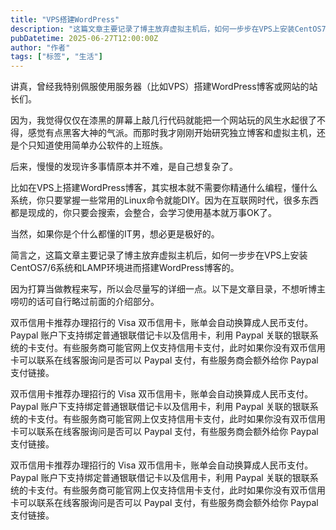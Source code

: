 ```yaml
---
title: "VPS搭建WordPress"
description: "这篇文章主要记录了博主放弃虚拟主机后，如何一步步在VPS上安装CentOS7/6系统和LAMP环境进而搭建WordPress博客的。"
pubDatetime: 2025-06-27T12:00:00Z
author: "作者"
tags: ["标签", "生活"]
---
```

讲真，曾经我特别佩服使用服务器（比如VPS）搭建WordPress博客或网站的站长们。

因为，我觉得仅仅在漆黑的屏幕上敲几行代码就能把一个网站玩的风生水起很了不得，感觉有点黑客大神的气派。而那时我才刚刚开始研究独立博客和虚拟主机，还是个只知道使用简单办公软件的上班族。

后来，慢慢的发现许多事情原本并不难，是自己想复杂了。

比如在VPS上搭建WordPress博客，其实根本就不需要你精通什么编程，懂什么系统，你只要掌握一些常用的Linux命令就能DIY。因为在互联网时代，很多东西都是现成的，你只要会搜索，会整合，会学习使用基本就万事OK了。

当然，如果你是个什么都懂的IT男，想必更是极好的。

简言之，这篇文章主要记录了博主放弃虚拟主机后，如何一步步在VPS上安装CentOS7/6系统和LAMP环境进而搭建WordPress博客的。

因为打算当做教程来写，所以会尽量写的详细一点。以下是文章目录，不想听博主唠叨的话可自行略过前面的介绍部分。

双币信用卡推荐办理招行的 Visa 双币信用卡，账单会自动换算成人民币支付。Paypal 账户下支持绑定普通银联借记卡以及信用卡，利用 Paypal 关联的银联系统的卡支付。有些服务商可能官网上仅支持信用卡支付，此时如果你没有双币信用卡可以联系在线客服询问是否可以 Paypal 支付，有些服务商会额外给你 Paypal 支付链接。

双币信用卡推荐办理招行的 Visa 双币信用卡，账单会自动换算成人民币支付。Paypal 账户下支持绑定普通银联借记卡以及信用卡，利用 Paypal 关联的银联系统的卡支付。有些服务商可能官网上仅支持信用卡支付，此时如果你没有双币信用卡可以联系在线客服询问是否可以 Paypal 支付，有些服务商会额外给你 Paypal 支付链接。

双币信用卡推荐办理招行的 Visa 双币信用卡，账单会自动换算成人民币支付。Paypal 账户下支持绑定普通银联借记卡以及信用卡，利用 Paypal 关联的银联系统的卡支付。有些服务商可能官网上仅支持信用卡支付，此时如果你没有双币信用卡可以联系在线客服询问是否可以 Paypal 支付，有些服务商会额外给你 Paypal 支付链接。
